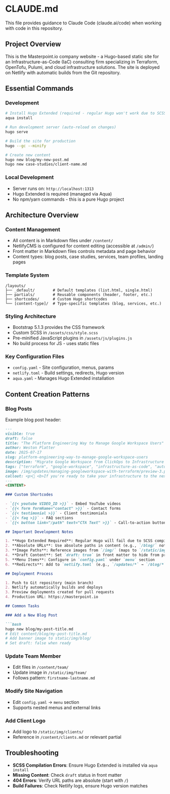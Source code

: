 # CLAUDE.md

This file provides guidance to Claude Code (claude.ai/code) when working with code in this repository.

## Project Overview

This is the Masterpoint.io company website - a Hugo-based static site for an Infrastructure-as-Code (IaC) consulting firm specializing in Terraform, OpenTofu, Pulumi, and cloud infrastructure solutions. The site is deployed on Netlify with automatic builds from the Git repository.

## Essential Commands

### Development

```bash
# Install Hugo Extended (required - regular Hugo won't work due to SCSS)
aqua install

# Run development server (auto-reload on changes)
hugo serve

# Build the site for production
hugo --gc --minify

# Create new content
hugo new blog/my-new-post.md
hugo new case-studies/client-name.md
```

### Local Development

- Server runs on: `http://localhost:1313`
- Hugo Extended is required (managed via Aqua)
- No npm/yarn commands - this is a pure Hugo project

## Architecture Overview

### Content Management

- All content is in Markdown files under `/content/`
- NetlifyCMS is configured for content editing (accessible at `/admin/`)
- Front matter in Markdown files controls metadata and page behavior
- Content types: blog posts, case studies, services, team profiles, landing pages

### Template System

```text
/layouts/
├── _default/        # Default templates (list.html, single.html)
├── partials/        # Reusable components (header, footer, etc.)
├── shortcodes/      # Custom Hugo shortcodes
└── [content-type]/  # Type-specific templates (blog, services, etc.)
```

### Styling Architecture

- Bootstrap 5.1.3 provides the CSS framework
- Custom SCSS in `/assets/css/style.scss`
- Pre-minified JavaScript plugins in `/assets/js/plugins.js`
- No build process for JS - uses static files

### Key Configuration Files

- `config.yaml` - Site configuration, menus, params
- `netlify.toml` - Build settings, redirects, Hugo version
- `aqua.yaml` - Manages Hugo Extended installation

## Content Creation Patterns

### Blog Posts

Example blog post header:
```markdown
---
visible: true
draft: false
title: "The Platform Engineering Way to Manage Google Workspace Users"
author: Weston Platter
date: 2025-07-17
slug: platform-engineering-way-to-manage-google-workspace-users
description: "Migrate Google Workspace from ClickOps to Infrastructure as Code with our open source Terraform module. Includes design patterns and import examples."
tags: ["terraform", "google-workspace", "infrastructure-as-code", "automation"]
image: /img/updates/managing-googleworkspace-with-terraform/preview-3.png
callout: <p>👋 <b>If you're ready to take your infrastructure to the next level, we're here to help. We love to work together with engineering teams to help them build well-documented, scalable, automated IaC that make their jobs easier. <a href='/contact'>Get in touch!</a></p>
---
<CONTENT>

### Custom Shortcodes

- `{{< youtube VIDEO_ID >}}` - Embed YouTube videos
- `{{< form formName="contact" >}}` - Contact forms
- `{{< testimonial >}}` - Client testimonials
- `{{< faq >}}` - FAQ sections
- `{{< button link="/path" text="CTA Text" >}}` - Call-to-action buttons

## Important Development Notes

1. **Hugo Extended Required**: Regular Hugo will fail due to SCSS compilation needs
2. **Absolute URLs**: Use absolute paths in content (e.g., `/blog/` not `blog/`)
3. **Image Paths**: Reference images from `/img/` (maps to `/static/img/`)
4. **Draft Content**: Set `draft: true` in front matter to hide from production
5. **Menu Items**: Configure in `config.yaml` under `menu` section
6. **Redirects**: Add to `netlify.toml` (e.g., `/updates/*` → `/blog/*`)

## Deployment Process

1. Push to Git repository (main branch)
2. Netlify automatically builds and deploys
3. Preview deployments created for pull requests
4. Production URL: https://masterpoint.io

## Common Tasks

### Add a New Blog Post

```bash
hugo new blog/my-post-title.md
# Edit content/blog/my-post-title.md
# Add banner image to static/img/blog/
# Set draft: false when ready
```

### Update Team Member

- Edit files in `/content/team/`
- Update image in `/static/img/team/`
- Follows pattern: `firstname-lastname.md`

### Modify Site Navigation

- Edit `config.yaml` → `menu` section
- Supports nested menus and external links

### Add Client Logo

- Add logo to `/static/img/clients/`
- Reference in `/content/clients.md` or relevant partial

## Troubleshooting

- **SCSS Compilation Errors**: Ensure Hugo Extended is installed via `aqua install`
- **Missing Content**: Check `draft` status in front matter
- **404 Errors**: Verify URL paths are absolute (start with `/`)
- **Build Failures**: Check Netlify logs, ensure Hugo version matches
